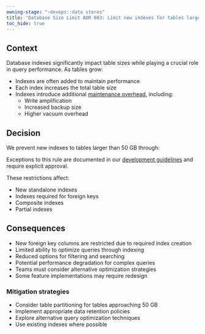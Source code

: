 ```yaml
---
owning-stage: "~devops::data stores"
title: 'Database Size Limit ADR 003: Limit new indexes for tables larger than 50 GB'
toc_hide: true
---
```


## Context

Database indexes significantly impact table sizes while playing a crucial role in query performance. As tables grow:

- Indexes are often added to maintain performance
- Each index increases the total table size
- Indexes introduce additional [maintenance overhead](https://docs.gitlab.com/ee/development/database/adding_database_indexes.html#maintenance-overhead), including:
  - Write amplification
  - Increased backup size
  - Higher vacuum overhead

## Decision

We prevent new indexes to tables larger than 50 GB through:

Exceptions to this rule are documented in our
[development guidelines](https://docs.gitlab.com/ee/development/database/large_tables_limitations.html#requesting-an-exception)
and require explicit approval.

These restrictions affect:

- New standalone indexes
- Indexes required for foreign keys
- Composite indexes
- Partial indexes

## Consequences

- New foreign key columns are restricted due to required index creation
- Limited ability to optimize queries through indexing
- Reduced options for filtering and searching
- Potential performance degradation for complex queries
- Teams must consider alternative optimization strategies
- Some feature implementations may require redesign

### Mitigation strategies

- Consider table partitioning for tables approaching 50 GB
- Implement appropriate data retention policies
- Explore alternative query optimization techniques
- Use existing indexes where possible
